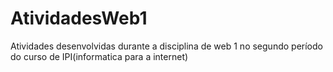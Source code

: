 # AtividadesWeb1
Atividades desenvolvidas durante a disciplina de web 1 no segundo período do curso de IPI(informatica para a internet)
